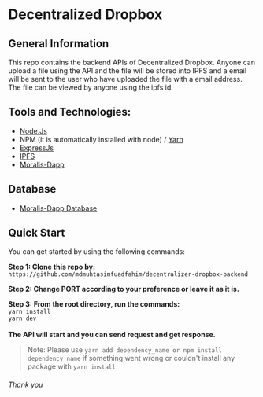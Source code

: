 # Decentralized Dropbox

## General Information

This repo contains the backend APIs of Decentralized Dropbox. Anyone can upload a file using the API and the file will be stored into IPFS and a email will be sent to the user who have uploaded the file with a email address. The file can be viewed by anyone using the ipfs id.

## Tools and Technologies:
  * <a href="https://nodejs.org/en/">Node.Js</a>
  * NPM (it is automatically installed with node) / <a href="https://yarnpkg.com/">Yarn</a>
  * <a href="https://expressjs.com/">ExpressJs</a>
  * <a href="https://ipfs.tech/">IPFS</a>
  * <a href="https://moralis.io/">Moralis-Dapp</a>

## Database
  * <a href="https://v1docs.moralis.io/moralis-dapp/database">Moralis-Dapp Database</a>

## Quick Start
You can get started by using the following commands:</br>

**Step 1: Clone this repo by:** </br>
```https://github.com/mdmuhtasimfuadfahim/decentralizer-dropbox-backend```
</br>

**Step 2: Change PORT according to your preference or leave it as it is.**

**Step 3: From the root directory, run the commands:**</br>
  ```yarn install``` </br>
  ```yarn dev```</br>
</br>**The API will start and you can send request and get response.**</br>

> Note: Please use ```yarn add dependency_name or npm install dependency_name``` if something went wrong or couldn't install any package with ```yarn install```
###### Thank you
